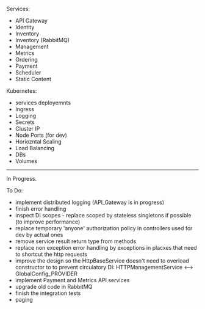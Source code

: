 Services:

- API Gateway
- Identity
- Inventory
- Inventory (RabbitMQ)
- Management
- Metrics
- Ordering
- Payment
- Scheduler
- Static Content


Kubernetes:
  
  - services deployemnts
  - Ingress
  - Logging
  - Secrets
  - Cluster IP
  - Node Ports (for dev)
  - Horiozntal Scaling
  - Load Balancing
  - DBs
  - Volumes


*****************************************************************************************************************************************************************

In Progress.

To Do: 
- implement distributed logging (API_Gateway is in progress)
- finish error handling
- inspect DI scopes - replace scoped by stateless singletons if possible (to improve performance)
- replace temporary 'anyone' authorization policy in controllers used for dev by actual ones
- remove service result return type from methods
- replace non exception error handling by exceptions in placxes that need to shortcut the http requests
- improve the design so the HttpBaseService doesn't need to overload constructor to to prevent circulatory DI: HTTPManagementService <--> GlobalConfig_PROVIDER
- implement Payment and Metrics API services
- upgrade old code in RabbitMQ
- finish the integration tests
- paging
